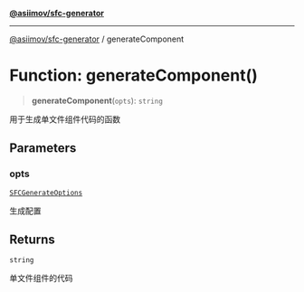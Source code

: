 [**@asiimov/sfc-generator**](../README.md)

***

[@asiimov/sfc-generator](../globals.md) / generateComponent

# Function: generateComponent()

> **generateComponent**(`opts`): `string`

用于生成单文件组件代码的函数

## Parameters

### opts

[`SFCGenerateOptions`](../interfaces/SFCGenerateOptions.md)

生成配置

## Returns

`string`

单文件组件的代码
